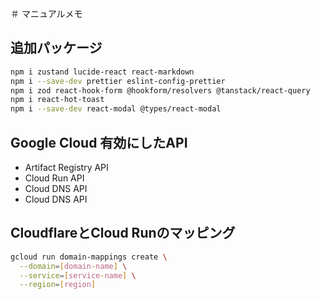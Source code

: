 ＃ マニュアルメモ

## 追加パッケージ

```bash
npm i zustand lucide-react react-markdown
npm i --save-dev prettier eslint-config-prettier
npm i zod react-hook-form @hookform/resolvers @tanstack/react-query
npm i react-hot-toast
npm i --save-dev react-modal @types/react-modal
```


## Google Cloud 有効にしたAPI

- Artifact Registry API
- Cloud Run API
- Cloud DNS API
- Cloud DNS API

## CloudflareとCloud Runのマッピング

```bash
gcloud run domain-mappings create \
  --domain=[domain-name] \
  --service=[service-name] \
  --region=[region]
```


